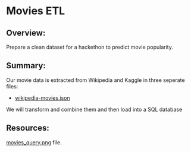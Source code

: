 # Movies ETL 

## Overview:
Prepare a clean dataset for a hackethon to predict movie popularity.

## Summary:
Our movie data is extracted from Wikipedia and Kaggle in three seperate files: <br>

* [wikipedia-movies.json](Resources/wikipedia-movies.json)


 We will     transform and combine them and then load into a SQL database 




## Resources:

[movies_query.png](Resources/movies_query.png) file.
